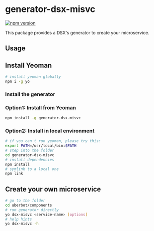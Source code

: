 # generator-dsx-misvc

[![npm version](https://badge.fury.io/js/generator-dsx-misvc.svg)](http://badge.fury.io/js/generator-dsx-misvc)

This package provides a DSX's generator to create your microservice.

## Usage

## Install Yeoman

```sh
# install yeoman globally
npm i -g yo
```

### Install the generator

### Option1: Install from Yeoman

```sh
npm install -g generator-dsx-misvc
```

### Option2: Install in local environment

```sh
# if you can't run yeoman, please try this:
export PATH=/usr/local/bin:$PATH
# step into the folder
cd generator-dsx-misvc
# install dependencies
npm install
# symlink to a local one
npm link
```

## Create your own microservice

```sh
# go to the folder
cd uberbot/components
# run generator directly
yo dsx-misvc <service-name> [options]
# help hints
yo dsx-misvc -h
```
